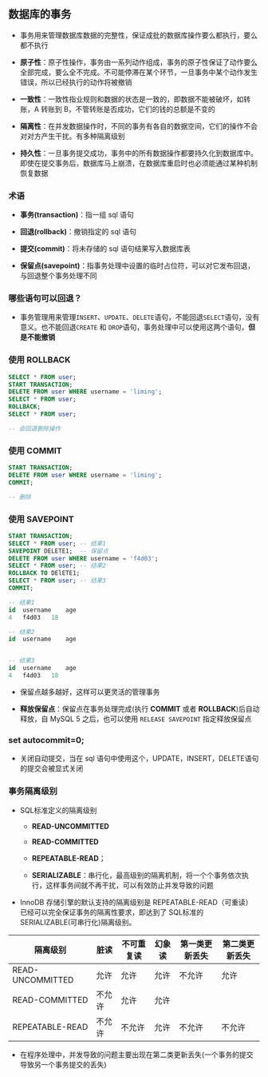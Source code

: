 ## 数据库的事务

- 事务用来管理数据库数据的完整性，保证成批的数据库操作要么都执行，要么都不执行

- **原子性**：原子性操作，事务由一系列动作组成，事务的原子性保证了动作要么全部完成，要么全不完成。不可能停滞在某个环节，一旦事务中某个动作发生错误，所以已经执行的动作将被撤销

- **一致性**：一致性指业规则和数据的状态是一致的，即数据不能被破坏，如转账，A 转账到 B，不管转账是否成功，它们的钱的总额是不变的

- **隔离性**：在并发数据操作时，不同的事务有各自的数据空间，它们的操作不会对对方产生干扰。有多种隔离级别

- **持久性**：一旦事务提交成功，事务中的所有数据操作都要持久化到数据库中。即使在提交事务后，数据库马上崩溃，在数据库重启时也必须能通过某种机制恢复数据

### 术语

- **事务(transaction)**：指一组 sql 语句

- **回退(rollback)**：撤销指定的 sql 语句

- **提交(commit)**：将未存储的 sql 语句结果写入数据库表

- **保留点(savepoint)**：指事务处理中设置的临时占位符，可以对它发布回退，与回退整个事务处理不同

### 哪些语句可以回退？

- 事务管理用来管理`INSERT`、`UPDATE`、`DELETE`语句，不能回退`SELECT`语句，没有意义。也不能回退`CREATE` 和 `DROP`语句，事务处理中可以使用这两个语句，**但是不能撤销**

### 使用 ROLLBACK
```sql
SELECT * FROM user; 
START TRANSACTION;
DELETE FROM user WHERE username = 'liming';
SELECT * FROM user;
ROLLBACK;
SELECT * FROM user;

-- 会回退删除操作
```

### 使用 COMMIT
```sql
START TRANSACTION;
DELETE FROM user WHERE username = 'liming';
COMMIT;

-- 删除
```

### 使用 SAVEPOINT
```sql
START TRANSACTION;
SELECT * FROM user; -- 结果1
SAVEPOINT DELETE1;  -- 保留点
DELETE FROM user WHERE username = 'f4d03';
SELECT * FROM user; -- 结果2
ROLLBACK TO DElETE1;
SELECT * FROM user; -- 结果3
COMMIT;

-- 结果1
id	username	age
4	f4d03	18

-- 结果2
id	username	age


-- 结果3
id	username	age
4	f4d03	18		
```
- 保留点越多越好，这样可以更灵活的管理事务

- **释放保留点**：保留点在事务处理完成(执行 **COMMIT** 或者 **ROLLBACK**)后自动释放，自 MySQL 5 之后，也可以使用 `RELEASE SAVEPOINT` 指定释放保留点

### set autocommit=0;
- 关闭自动提交，当在 sql 语句中使用这个，UPDATE，INSERT，DELETE语句的提交会被显式关闭



### 事务隔离级别

- SQL标准定义的隔离级别

    - **READ-UNCOMMITTED**

    - **READ-COMMITTED**

    - **REPEATABLE-READ**；

    - **SERIALIZABLE**：串行化，最高级别的隔离机制，将一个个事务依次执行，这样事务间就不再干扰，可以有效防止并发导致的问题

- InnoDB 存储引擎的默认支持的隔离级别是 REPEATABLE-READ（可重读） 已经可以完全保证事务的隔离性要求，即达到了 SQL标准的SERIALIZABLE(可串行化)隔离级别。

隔离级别 | 脏读 | 不可重复读 | 幻象读 | 第一类更新丢失 | 第二类更新丢失   
---- | ---- | ---- | ---- | ---- | ----
READ-UNCOMMITTED | 允许 | 允许 | 允许 | 不允许 | 允许 
READ-COMMITTED | 不允许 | 允许 | 允许 | 
REPEATABLE-READ | 不允许 | 不允许 | 允许 | 不允许 | 不允许

- 在程序处理中，并发导致的问题主要出现在第二类更新丢失(一个事务的提交导致另一个事务提交的丢失)